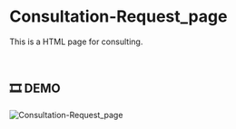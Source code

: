 # Consultation-Request_page
This is a HTML page for consulting.

<br/>

## 🎞 DEMO
![Consultation-Request_page](https://github.com/Ga-000/Consultation-Request_page/assets/134590236/8a48876f-9867-4eaf-901f-ad6c3dc0ee90)

